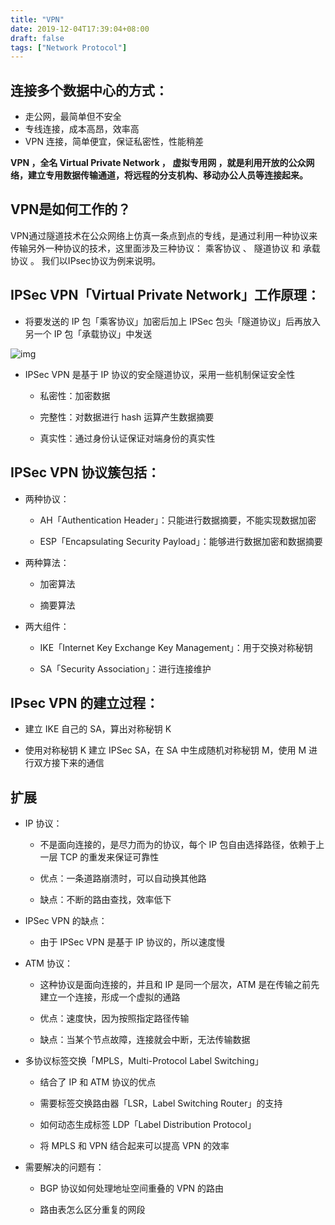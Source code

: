 ```yaml
---
title: "VPN"
date: 2019-12-04T17:39:04+08:00
draft: false
tags: ["Network Protocol"]
---
```


## 连接多个数据中心的方式：

* 走公网，最简单但不安全
* 专线连接，成本高昂，效率高
* VPN 连接，简单便宜，保证私密性，性能稍差

**VPN ，全名 Virtual Private Network ， 虚拟专用网 ，就是利用开放的公众网络，建立专用数据传输通道，将远程的分支机构、移动办公人员等连接起来。**

## VPN是如何工作的？
VPN通过隧道技术在公众网络上仿真一条点到点的专线，是通过利用一种协议来传输另外一种协议的技术，这里面涉及三种协议： 乘客协议 、 隧道协议 和 承载协议 。
我们以IPsec协议为例来说明。

## IPSec VPN「Virtual Private Network」工作原理：

* 将要发送的 IP 包「乘客协议」加密后加上 IPSec 包头「隧道协议」后再放入另一个 IP 包「承载协议」中发送

![img](https://mubu.com/document_image/9a172e1e-5204-4c06-8b21-2baeb957a4e2-963664.jpg)

* IPSec VPN 是基于 IP 协议的安全隧道协议，采用一些机制保证安全性

  * 私密性：加密数据

  * 完整性：对数据进行 hash 运算产生数据摘要

  * 真实性：通过身份认证保证对端身份的真实性

## IPSec VPN 协议簇包括：

* 两种协议：

  *  AH「Authentication Header」：只能进行数据摘要，不能实现数据加密

  * ESP「Encapsulating Security Payload」：能够进行数据加密和数据摘要

* 两种算法：

  * 加密算法

  * 摘要算法

* 两大组件：

  * IKE「Internet Key Exchange Key Management」：用于交换对称秘钥

  * SA「Security Association」：进行连接维护

## IPsec VPN 的建立过程：

* 建立 IKE 自己的 SA，算出对称秘钥 K

* 使用对称秘钥 K 建立 IPSec SA，在 SA 中生成随机对称秘钥 M，使用 M 进行双方接下来的通信

## 扩展

* IP 协议：

  * 不是面向连接的，是尽力而为的协议，每个 IP 包自由选择路径，依赖于上一层 TCP 的重发来保证可靠性

  * 优点：一条道路崩溃时，可以自动换其他路

  * 缺点：不断的路由查找，效率低下

* IPSec VPN 的缺点：

  * 由于 IPSec VPN 是基于 IP 协议的，所以速度慢

* ATM 协议：

  * 这种协议是面向连接的，并且和 IP 是同一个层次，ATM 是在传输之前先建立一个连接，形成一个虚拟的通路

  * 优点：速度快，因为按照指定路径传输

  * 缺点：当某个节点故障，连接就会中断，无法传输数据

* 多协议标签交换「MPLS，Multi-Protocol Label Switching」

  * 结合了 IP 和 ATM 协议的优点

  * 需要标签交换路由器「LSR，Label Switching Router」的支持

  * 如何动态生成标签 LDP「Label Distribution Protocol」

  * 将 MPLS 和 VPN 结合起来可以提高 VPN 的效率

* 需要解决的问题有：

  * BGP 协议如何处理地址空间重叠的 VPN 的路由

  * 路由表怎么区分重复的网段

